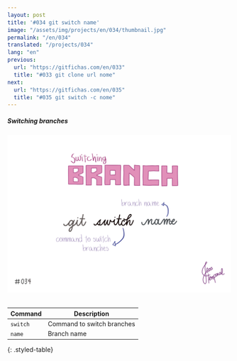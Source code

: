 ```yaml
---
layout: post
title: '#034 git switch name'
image: "/assets/img/projects/en/034/thumbnail.jpg"
permalink: "/en/034"
translated: "/projects/034"
lang: "en"
previous:
  url: "https://gitfichas.com/en/033"
  title: "#033 git clone url nome"
next:
  url: "https://gitfichas.com/en/035"
  title: "#035 git switch -c nome"
---
```

##### Switching branches 

<img alt="To switch branches use the command git switch name" src="/assets/img/projects/en/034/full.jpg"><br><br>

| Command | Description |
|---------|-------------|
| `switch` | Command to switch branches |
| `name` | Branch name |
{: .styled-table}

<!--
<br>

You might also be interested in reading this article:

<a href="https://jtemporal.com/criando-um-novo-branch-e-mudando-pra-ele-com-um-comando/">
  <strong>Criando um novo branch e mudando pra ele com apenas um comando</strong>
</a>
-->